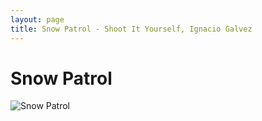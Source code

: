 ```yaml
---
layout: page
title: Snow Patrol - Shoot It Yourself, Ignacio Galvez
---
```


# Snow Patrol

![Snow Patrol](http://assets.farmhouse.co/publishing/1-shoot-it-yourself/images/snow-patrol-1.jpg)

